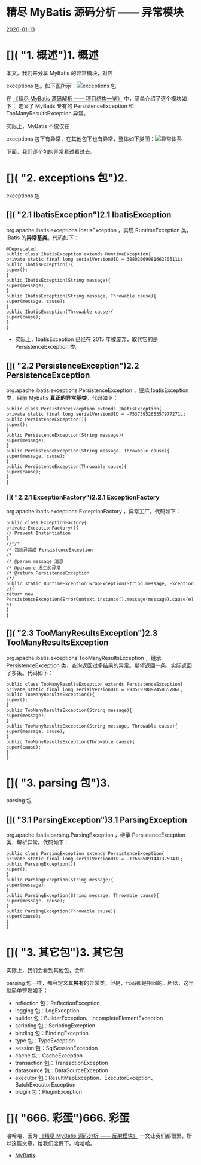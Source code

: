 # 精尽 MyBatis 源码分析 —— 异常模块

[2020-01-13]()

# []( "1. 概述")1. 概述

本文，我们来分享 MyBatis 的异常模块，对应

exceptions
包。如下图所示：![`exceptions` 包](http://static2.iocoder.cn/images/MyBatis/2020_01_13/01.png)

在 [《精尽 MyBatis 源码解析 —— 项目结构一览》](http://svip.iocoder.cn/MyBatis/intro) 中，简单介绍了这个模块如下：
定义了 MyBatis 专有的 PersistenceException 和 TooManyResultsException 异常。

实际上，MyBatis 不仅仅在

exceptions
包下有异常，在其他包下也有异常，整体如下类图：![异常体系](http://static2.iocoder.cn/images/MyBatis/2020_01_13/02.png)

下面，我们逐个包的异常看过看过去。

# []( "2. exceptions 包")2.

exceptions
包

## []( "2.1 IbatisException")2.1 IbatisException

org.apache.ibatis.exceptions.IbatisException
，实现 RuntimeException 类，IBatis 的**异常基类**。代码如下：

```
@Deprecated
public class IbatisException extends RuntimeException{
private static final long serialVersionUID = 3880206998166270511L;
public IbatisException(){
super();
}
public IbatisException(String message){
super(message);
}
public IbatisException(String message, Throwable cause){
super(message, cause);
}
public IbatisException(Throwable cause){
super(cause);
}
}
```

- 实际上，IbatisException 已经在 2015 年被废弃，取代它的是 PersistenceException 类。

## []( "2.2 PersistenceException")2.2 PersistenceException

org.apache.ibatis.exceptions.PersistenceException
，继承 IbatisException 类，目前 MyBatis **真正的异常基类**。代码如下：

```
public class PersistenceException extends IbatisException{
private static final long serialVersionUID = -7537395265357977271L;
public PersistenceException(){
super();
}
public PersistenceException(String message){
super(message);
}
public PersistenceException(String message, Throwable cause){
super(message, cause);
}
public PersistenceException(Throwable cause){
super(cause);
}
}
```

### []( "2.2.1 ExceptionFactory")2.2.1 ExceptionFactory

org.apache.ibatis.exceptions.ExceptionFactory
，异常工厂。代码如下：

```
public class ExceptionFactory{
private ExceptionFactory(){
// Prevent Instantiation
}
//*/*
/* 包装异常成 PersistenceException
/*
/* @param message 消息
/* @param e 发生的异常
/* @return PersistenceException
/*/
public static RuntimeException wrapException(String message, Exception e){
return new PersistenceException(ErrorContext.instance().message(message).cause(e).toString(), e);
}
}
```

## []( "2.3 TooManyResultsException")2.3 TooManyResultsException

org.apache.ibatis.exceptions.TooManyResultsException
，继承 PersistenceException 类，查询返回过多结果的异常。期望返回一条，实际返回了多条。代码如下：

```
public class TooManyResultsException extends PersistenceException{
private static final long serialVersionUID = 8935197089745865786L;
public TooManyResultsException(){
super();
}
public TooManyResultsException(String message){
super(message);
}
public TooManyResultsException(String message, Throwable cause){
super(message, cause);
}
public TooManyResultsException(Throwable cause){
super(cause);
}
}
```

# []( "3. parsing 包")3.

parsing
包

## []( "3.1 ParsingException")3.1 ParsingException

org.apache.ibatis.parsing.ParsingException
，继承 PersistenceException 类，解析异常。代码如下：

```
public class ParsingException extends PersistenceException{
private static final long serialVersionUID = -176685891441325943L;
public ParsingException(){
super();
}
public ParsingException(String message){
super(message);
}
public ParsingException(String message, Throwable cause){
super(message, cause);
}
public ParsingException(Throwable cause){
super(cause);
}
}
```

# []( "3. 其它包")3. 其它包

实际上，我们会看到其他包，会和

parsing
包一样，都会定义其**独有**的异常类。但是，代码都是相同的。所以，这里就简单整理如下：

- reflection
  包：ReflectionException
- logging
  包：LogException
- builder
  包：BuilderException、IncompleteElementException
- scripting
  包：ScriptingException
- binding
  包：BindingException
- type
  包：TypeException
- session
  包：SqlSessionException
- cache
  包：CacheException
- transaction
  包：TransactionException
- datasource
  包：DataSourceException
- executor
  包：ResultMapException、ExecutorException、BatchExecutorException
- plugin
  包：PluginException

# []( "666. 彩蛋")666. 彩蛋

哈哈哈，因为 [《精尽 MyBatis 源码分析 —— 反射模块》](http://svip.iocoder.cn/MyBatis/reflection-package) 一文让我们都很累，所以这篇文章，给我们度假下。哈哈哈。

- [MyBatis]()
